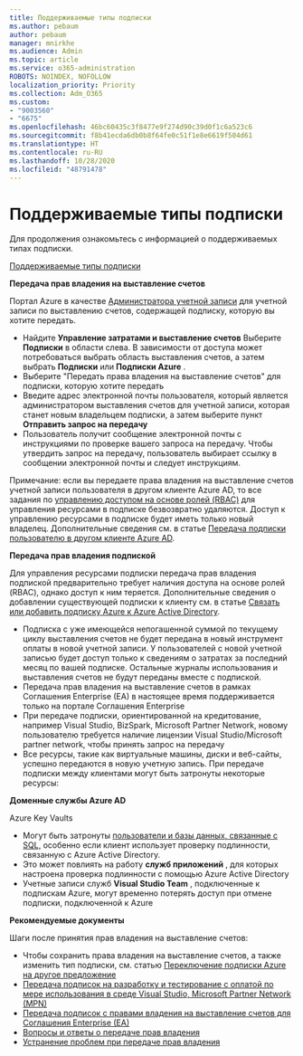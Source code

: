 ```yaml
---
title: Поддерживаемые типы подписки
ms.author: pebaum
author: pebaum
manager: mnirkhe
ms.audience: Admin
ms.topic: article
ms.service: o365-administration
ROBOTS: NOINDEX, NOFOLLOW
localization_priority: Priority
ms.collection: Adm_O365
ms.custom:
- "9003560"
- "6675"
ms.openlocfilehash: 46bc60435c3f8477e9f274d90c39d0f1c6a523c6
ms.sourcegitcommit: f8b41ecda6db0b8f64fe0c51f1e8e6619f504d61
ms.translationtype: HT
ms.contentlocale: ru-RU
ms.lasthandoff: 10/28/2020
ms.locfileid: "48791478"
---
```

# <a name="supported-subscription-types"></a>Поддерживаемые типы подписки

Для продолжения ознакомьтесь с информацией о поддерживаемых типах подписки.

[Поддерживаемые типы подписки](https://docs.microsoft.com/azure/billing/billing-subscription-transfer?WT.mc_id=Portal-Microsoft_Azure_Support#supported-subscription-types)

**Передача прав владения на выставление счетов**

Портал Azure в качестве [Администратора учетной записи](https://ms.portal.azure.com/) для учетной записи по выставлению счетов, содержащей подписку, которую вы хотите передать.

- Найдите **Управление затратами и выставление счетов** Выберите **Подписки** в области слева. В зависимости от доступа может потребоваться выбрать область выставления счетов, а затем выбрать **Подписки** или **Подписки Azure** .
- Выберите "Передать права владения на выставление счетов" для подписки, которую хотите передать
- Введите адрес электронной почты пользователя, который является администратором выставления счетов для учетной записи, которая станет новым владельцем подписки, а затем выберите пункт **Отправить запрос на передачу**
- Пользователь получит сообщение электронной почты с инструкциями по проверке вашего запроса на передачу. Чтобы утвердить запрос на передачу, пользователь выбирает ссылку в сообщении электронной почты и следует инструкциям.

Примечание: если вы передаете права владения на выставление счетов учетной записи пользователя в другом клиенте Azure AD, то все задания по [управлению доступом на основе ролей (RBAC)](https://docs.microsoft.com/azure/role-based-access-control/overview?WT.mc_id=Portal-Microsoft_Azure_Support) для управления ресурсами в подписке безвозвратно удаляются. Доступ к управлению ресурсами в подписке будет иметь только новый владелец. Дополнительные сведения см. в статье [Передача подписки пользователю в другом клиенте Azure AD](https://docs.microsoft.com/azure/active-directory/managed-identities-azure-resources/known-issues?WT.mc_id=Portal-Microsoft_Azure_Support).

**Передача прав владения подпиской**

Для управления ресурсами подписки передача прав владения подпиской предварительно требует наличия доступа на основе ролей (RBAC), однако доступ к ним теряется. Дополнительные сведения о добавлении существующей подписки к клиенту см. в статье [Связать или добавить подписку Azure к Azure Active Directory](https://docs.microsoft.com/azure/active-directory/fundamentals/active-directory-how-subscriptions-associated-directory?WT.mc_id=Portal-Microsoft_Azure_Support).

- Подписка с уже имеющейся непогашенной суммой по текущему циклу выставления счетов не будет передана в новый инструмент оплаты в новой учетной записи. У пользователей с новой учетной записью будет доступ только к сведениям о затратах за последний месяц по вашей подписке. Остальные журналы использования и выставления счетов не будут переданы вместе с подпиской.
- Передача прав владения на выставление счетов в рамках Соглашения Enterprise (EA) в настоящее время поддерживается только на портале Соглашения Enterprise
- При передаче подписки, ориентированной на кредитование, например Visual Studio, BizSpark, Microsoft Partner Network, новому пользователю требуется наличие лицензии Visual Studio/Microsoft partner network, чтобы принять запрос на передачу
- Все ресурсы, такие как виртуальные машины, диски и веб-сайты, успешно передаются в новую учетную запись. При передаче подписки между клиентами могут быть затронуты некоторые ресурсы:

**Доменные службы Azure AD**

Azure Key Vaults

- Могут быть затронуты [пользователи и базы данных, связанные с SQL,](https://docs.microsoft.com/azure/sql-database/sql-database-aad-authentication-configure?WT.mc_id=Portal-Microsoft_Azure_Support) особенно если клиент использует проверку подлинности, связанную с Azure Active Directory.
- Это может повлиять на работу **служб приложений** , для которых настроена проверка подлинности с помощью Azure Active Directory
- Учетные записи служб **Visual Studio Team** , подключенные к подпискам Azure, могут временно потерять доступ при отмене подписки, подключенной к Azure

**Рекомендуемые документы**

Шаги после принятия прав владения на выставление счетов:

- Чтобы сохранить права владения на выставление счетов, а также изменить тип подписки, см. статью [Переключение подписки Azure на другое предложение](https://docs.microsoft.com/azure/billing/billing-how-to-switch-azure-offer?WT.mc_id=Portal-Microsoft_Azure_Support)
- [Передача подписок на разработку и тестирование с оплатой по мере использования в среде Visual Studio, Microsoft Partner Network (MPN)](https://docs.microsoft.com/azure/billing/billing-subscription-transfer?WT.mc_id=Portal-Microsoft_Azure_Support#transferring-visual-studio-microsoft-partner-network-mpn-and-pay-as-you-go-devtest-subscriptions)
- [Передача подписок с правами владения на выставление счетов для Соглашения Enterprise (EA)](https://docs.microsoft.com/azure/billing/billing-subscription-transfer?WT.mc_id=Portal-Microsoft_Azure_Support#transfer-billing-ownership-of-enterprise-agreement-ea-subscriptions)
- [Вопросы и ответы о передаче прав владения](https://docs.microsoft.com/azure/billing/billing-subscription-transfer?WT.mc_id=Portal-Microsoft_Azure_Support#frequently-asked-questions-faq-for-senders)
- [Устранение проблем при передаче прав владения](https://docs.microsoft.com/azure/billing/billing-subscription-transfer?WT.mc_id=Portal-Microsoft_Azure_Support#troubleshooting)